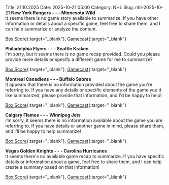 Title: 21.10.2025
Date: 2025-10-21 05:00
Category: NHL 
Slug: nhl-2025-10-21 
**New York Rangers - - - Minnesota Wild**  
It seems there is no game story available to summarize. If you have other information or details about a specific game, feel free to share them, and I can help summarize or analyze the content. 

[Box Score](/gamecenter/min-vs-nyr/2025/10/20/2025020093){:target="_blank"}, [Gamecast](https://www.nhl.com/news/minnesota-wild-new-york-rangers-game-recap-october-20){:target="_blank"}<br>

**Philadelphia Flyers - - - Seattle Kraken**  
I'm sorry, but it seems there is no game recap provided. Could you please provide more details or specify a different game for me to summarize? 

[Box Score](/gamecenter/sea-vs-phi/2025/10/20/2025020094){:target="_blank"}, [Gamecast](https://www.nhl.com/news/seattle-kraken-philadelphia-flyers-game-recap-october-20){:target="_blank"}<br>

**Montreal Canadiens - - - Buffalo Sabres**  
It appears that there is no information provided about the game you're referring to. If you have any details or specific elements of the game you'd like summarized, please provide that information, and I'd be happy to help! 

[Box Score](/gamecenter/buf-vs-mtl/2025/10/20/2025020095){:target="_blank"}, [Gamecast](https://www.nhl.com/news/buffalo-sabres-montreal-canadiens-game-recap-october-20){:target="_blank"}<br>

**Calgary Flames - - - Winnipeg Jets**  
I’m sorry, it seems there is no information available about the game you are referring to. If you have details or another game in mind, please share them, and I'll be happy to help summarize! 

[Box Score](/gamecenter/wpg-vs-cgy/2025/10/20/2025020096){:target="_blank"}, [Gamecast](https://www.nhl.com/news/winnipeg-jets-calgary-flames-game-recap-october-20){:target="_blank"}<br>

**Vegas Golden Knights - - - Carolina Hurricanes**  
It seems there's no available game recap to summarize. If you have specific details or information about a game, feel free to share them, and I can help create a summary based on that information! 

[Box Score](/gamecenter/car-vs-vgk/2025/10/20/2025020097){:target="_blank"}, [Gamecast](https://www.nhl.com/news/carolina-hurricanes-vegas-golden-knights-game-recap-october-20){:target="_blank"}<br>

